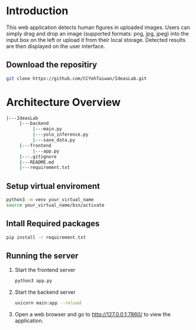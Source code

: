 # Introduction
This web application detects human figures in uploaded images. Users can simply drag and drop an image (supported formats: png, jpg, jpeg) into the input box on the left or upload it from their local storage. Detected results are then displayed on the user interface.


## Download the repositiry
```bash
git clone https://github.com/CCYehTaiwan/IdeasLab.git
```

# Architecture Overview
```bash
|---IdeasLab
     |---backend
          |---main.py
          |---yolo_inference.py
          |---save_data.py
     |---frontend
          |---app.py
     |---.gitignore
     |---README.md
     |---requirement.txt

```


## Setup virtual enviroment
```bash
python3 -m venv your_virtual_name
source your_virtual_name/bin/activate
```

## Intall Required packages
```bash
pip install -r requirement.txt
```

## Running the server

1. Start the frontend server
   ```bash
   python3 app.py
   ```
2. Start the backend server
   ```bash
   uvicorn main:app --reload
   ```
3. Open a web browser and go to http://127.0.0.1:7860/ to view the application.